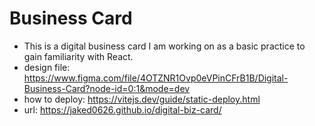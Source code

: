 # Business Card

- This is a digital business card I am working on as a basic practice to gain familiarity with React.
- design file: https://www.figma.com/file/4OTZNR1Ovp0eVPinCFrB1B/Digital-Business-Card?node-id=0:1&mode=dev
- how to deploy: https://vitejs.dev/guide/static-deploy.html
- url: https://jaked0626.github.io/digital-biz-card/ 